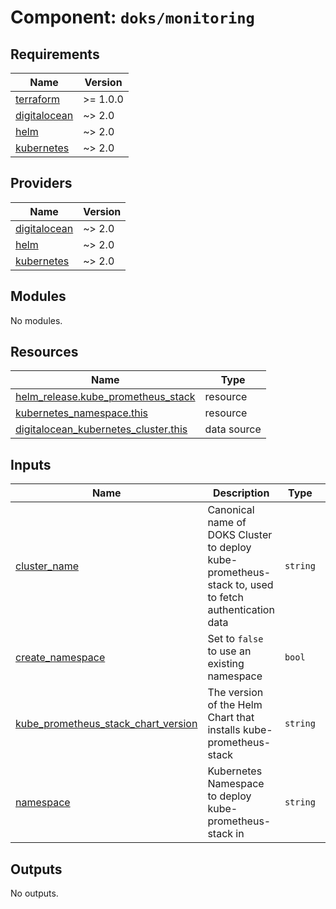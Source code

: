 # Component: `doks/monitoring`

<!-- BEGINNING OF PRE-COMMIT-TERRAFORM DOCS HOOK -->
## Requirements

| Name | Version |
|------|---------|
| <a name="requirement_terraform"></a> [terraform](#requirement\_terraform) | >= 1.0.0 |
| <a name="requirement_digitalocean"></a> [digitalocean](#requirement\_digitalocean) | ~> 2.0 |
| <a name="requirement_helm"></a> [helm](#requirement\_helm) | ~> 2.0 |
| <a name="requirement_kubernetes"></a> [kubernetes](#requirement\_kubernetes) | ~> 2.0 |

## Providers

| Name | Version |
|------|---------|
| <a name="provider_digitalocean"></a> [digitalocean](#provider\_digitalocean) | ~> 2.0 |
| <a name="provider_helm"></a> [helm](#provider\_helm) | ~> 2.0 |
| <a name="provider_kubernetes"></a> [kubernetes](#provider\_kubernetes) | ~> 2.0 |

## Modules

No modules.

## Resources

| Name | Type |
|------|------|
| [helm_release.kube_prometheus_stack](https://registry.terraform.io/providers/hashicorp/helm/latest/docs/resources/release) | resource |
| [kubernetes_namespace.this](https://registry.terraform.io/providers/hashicorp/kubernetes/latest/docs/resources/namespace) | resource |
| [digitalocean_kubernetes_cluster.this](https://registry.terraform.io/providers/digitalocean/digitalocean/latest/docs/data-sources/kubernetes_cluster) | data source |

## Inputs

| Name | Description | Type | Default | Required |
|------|-------------|------|---------|:--------:|
| <a name="input_cluster_name"></a> [cluster\_name](#input\_cluster\_name) | Canonical name of DOKS Cluster to deploy kube-prometheus-stack to, used to fetch authentication data | `string` | n/a | yes |
| <a name="input_create_namespace"></a> [create\_namespace](#input\_create\_namespace) | Set to `false` to use an existing namespace | `bool` | `true` | no |
| <a name="input_kube_prometheus_stack_chart_version"></a> [kube\_prometheus\_stack\_chart\_version](#input\_kube\_prometheus\_stack\_chart\_version) | The version of the Helm Chart that installs kube-prometheus-stack | `string` | `"19.2.2"` | no |
| <a name="input_namespace"></a> [namespace](#input\_namespace) | Kubernetes Namespace to deploy kube-prometheus-stack in | `string` | `"monitoring"` | no |

## Outputs

No outputs.
<!-- END OF PRE-COMMIT-TERRAFORM DOCS HOOK -->
